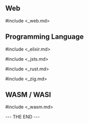 ## Web

#include <_web.md>

## Programming Language

#include <_elixir.md>

#include <_jsts.md>

#include <_rust.md>

#include <_zig.md>

## WASM / WASI

#include <_wasm.md>

--- THE END ---
